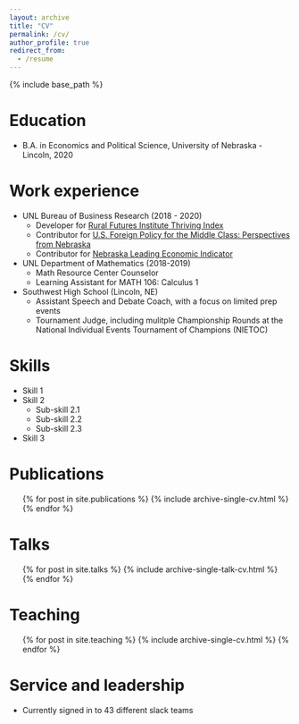 ```yaml
---
layout: archive
title: "CV"
permalink: /cv/
author_profile: true
redirect_from:
  - /resume
---
```


{% include base_path %}

Education
======
* B.A. in Economics and Political Science, University of Nebraska - Lincoln, 2020


Work experience
======
* UNL Bureau of Business Research (2018 - 2020)
  * Developer for [Rural Futures Institute Thriving Index](https://ruralprosperityne.unl.edu/thriving-index)
  * Contributor for [U.S. Foreign Policy for the Middle Class: Perspectives from Nebraska](https://carnegieendowment.org/2020/05/21/u.s.-foreign-policy-for-middle-class-perspectives-from-nebraska-pub-81767)
   * Contributor for [Nebraska Leading Economic Indicator](https://business.unl.edu/research/bureau-of-business-research/leading-economic-indicator-reports/)
* UNL Department of Mathematics (2018-2019)
  * Math Resource Center Counselor
  * Learning Assistant for MATH 106: Calculus 1
* Southwest High School (Lincoln, NE)
  * Assistant Speech and Debate Coach, with a focus on limited prep events
  * Tournament Judge, including mulitple Championship Rounds at the National Individual Events Tournament of Champions (NIETOC)

  
Skills
======
* Skill 1
* Skill 2
  * Sub-skill 2.1
  * Sub-skill 2.2
  * Sub-skill 2.3
* Skill 3

Publications
======
  <ul>{% for post in site.publications %}
    {% include archive-single-cv.html %}
  {% endfor %}</ul>
  
Talks
======
  <ul>{% for post in site.talks %}
    {% include archive-single-talk-cv.html %}
  {% endfor %}</ul>
  
Teaching
======
  <ul>{% for post in site.teaching %}
    {% include archive-single-cv.html %}
  {% endfor %}</ul>
  
Service and leadership
======
* Currently signed in to 43 different slack teams
